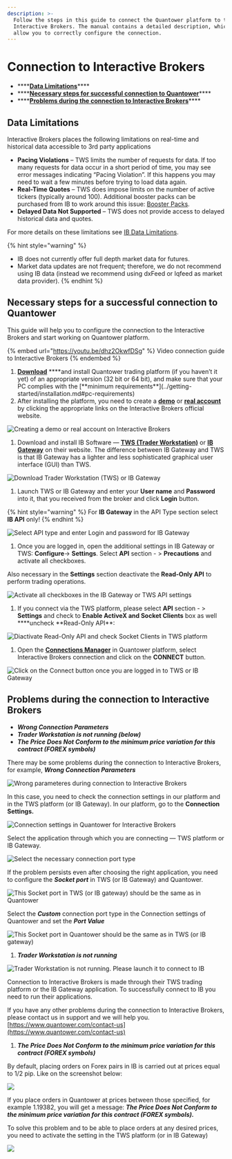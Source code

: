 ```yaml
---
description: >-
  Follow the steps in this guide to connect the Quantower platform to the
  Interactive Brokers. The manual contains a detailed description, which will
  allow you to correctly configure the connection.
---
```


# Connection to Interactive Brokers

* \*\*\*\*[**Data Limitations**](connect-quantower-to-interactive-broker.md#data-limitations)\*\*\*\*
* \*\*\*\*[**Necessary steps for successful connection to Quantower**](connect-quantower-to-interactive-broker.md#necessary-steps-for-successful-connection-to-quantower)\*\*\*\*
* \*\*\*\*[**Problems during the connection to Interactive Brokers**](connect-quantower-to-interactive-broker.md#problems-during-the-connection-to-interactive-brokers)\*\*\*\*

## Data Limitations

Interactive Brokers places the following limitations on real-time and historical data accessible to 3rd party applications

* **Pacing Violations** – TWS limits the number of requests for data. If too many requests for data occur in a short period of time, you may see error messages indicating “Pacing Violation”. If this happens you may need to wait a few minutes before trying to load data again.&#x20;
* **Real-Time Quotes** – TWS does impose limits on the number of active tickers (typically around 100). Additional booster packs can be purchased from IB to work around this issue: [Booster Packs](https://www.interactivebrokers.com/en/index.php?f=14193).&#x20;
* **Delayed Data Not Supported** – TWS does not provide access to delayed historical data and quotes.&#x20;

For more details on these limitations see [IB Data Limitations](https://interactivebrokers.github.io/tws-api/historical\_limitations.html#gsc.tab=0).

{% hint style="warning" %}
* IB does not currently offer full depth market data for futures.
* Market data updates are not frequent; therefore, we do not recommend using IB data (instead we recommend using dxFeed or Iqfeed as market data provider).
{% endhint %}

## Necessary steps for a successful connection to Quantower

This guide will help you to configure the connection to the Interactive Brokers and start working on Quantower platform.

{% embed url="https://youtu.be/dhz2OkwfDSg" %}
Video connection guide to Interactive Brokers
{% endembed %}

1. [**Download**](https://www.quantower.com) **\*\*and install Quantower trading platform (if you haven’t it yet) of an appropriate version (32 bit or 64 bit), and make sure that your PC complies with the \[**minimum requirements\*\*]\(../getting-started/installation.md#pc-requirements)&#x20;
2. After installing the platform, you need to create a [**demo**](https://www.interactivebrokers.co.uk/en/index.php?f=1286) or [**real account**](https://www.interactivebrokers.com/en/home.php) by clicking the appropriate links on the Interactive Brokers official website.

![Creating a demo or real account on Interactive Brokers](../.gitbook/assets/create-demo-and-real-account-interactive-brokers.png)

1. Download and install IB Software — [**TWS (Trader Workstation)**](https://www.interactivebrokers.co.uk/en/index.php?f=14099#tws-software) or [**IB Gateway**](https://www.interactivebrokers.co.uk/en/index.php?f=16454) on their website. The difference between IB Gateway and TWS is that IB Gateway has a lighter and less sophisticated graphical user interface (GUI) than TWS.

![Download Trader Workstation (TWS) or IB Gateway](../.gitbook/assets/download-tws-or-ib-gateway.png)

1. Launch TWS or IB Gateway and enter your **User name** and **Password** into it, that you received from the broker and click **Login** button.

{% hint style="warning" %}
For **IB Gateway** in the API Type section select **IB API** only!
{% endhint %}

![Select API type and enter Login and password for IB Gateway](../.gitbook/assets/ib-gateway-credentials.png)

1. Once you are logged in, open the additional settings in IB Gateway or TWS:  **Configure**-> **Settings**. Select **API** section - >  **Precautions** and activate all checkboxes.

Also necessary in the **Settings** section deactivate the **Read-Only API** to perform trading operations.

![Activate all checkboxes in the IB Gateway or TWS API settings](../.gitbook/assets/api-settings-for-ib.png)

1. If you connect via the TWS platform, please select **API** section - > **Settings** and check to **Enable ActiveX and Socket Clients** box as well **\*\*uncheck **Read-Only API\*\*:

![Diactivate Read-Only API and check Socket Clients in TWS platform](../.gitbook/assets/trader-workstation-api-settings.png)

1. Open the [**Connections Manager**](connections-manager.md) in Quantower platform, select Interactive Brokers connection and click on the **CONNECT** button.&#x20;

![Click on the Connect button once you are logged in to TWS or IB Gateway](../.gitbook/assets/connections-manager-for-ib.png)

## Problems during the connection to Interactive Brokers

* _**Wrong Connection Parameters**_
* _**Trader Workstation is not running (below)**_
* _**The Price Does Not Conform to the minimum price variation for this contract (FOREX symbols)**_

There may be some problems during the connection to Interactive Brokers, for example, _**Wrong Connection Parameters**_

![Wrong parameteres during connection to Interactive Brokers](../.gitbook/assets/connections-manager-for-ib\_error.png)

In this case, you need to check the connection settings in our platform and in the TWS platform (or IB Gateway). In our platform, go to the **Connection Settings.**

![Connection settings in Quantower for Interactive Brokers](../.gitbook/assets/connections-manager-for-ib\_settings.png)

Select the application through which you are connecting — TWS platform or IB Gateway.

![Select the necessary connection port type](../.gitbook/assets/connection-settings-for-ib.png)

If the problem persists even after choosing the right application, you need to configure the _**Socket port**_ in TWS (or IB Gateway) and Quantower.

![This Socket port in TWS (or IB gateway) should be the same as in Quantower](../.gitbook/assets/socket-port.png)

Select the _**Custom**_ connection port type in the Connection settings of Quantower and set the _**Port Value**_

![This Socket port in Quantower should be the same as in TWS (or IB gateway)](../.gitbook/assets/custom-socket-port.png)

1. _**Trader Workstation is not running**_

![Trader Workstation is not running. Please launch it to connect to IB](../.gitbook/assets/connections-manager-for-ib\_tws\_error.png)

Connection to Interactive Brokers is made through their TWS trading platform or the IB Gateway application. To successfully connect to IB you need to run their applications.

If you have any other problems during the connection to Interactive Brokers, please contact us in support and we will help you. [https://www.quantower.com/contact-us](https://www.quantower.com/contact-us)

1. _**The Price Does Not Conform to the minimum price variation for this contract (FOREX symbols)**_

By default, placing orders on Forex pairs in IB is carried out at prices equal to 1/2 pip. Like on the screenshot below:

![](<../.gitbook/assets/image (99).png>)

If you place orders in Quantower at prices between those specified, for example 1.19382, you will get a message: _**The Price Does Not Conform to the minimum price variation for this contract (FOREX symbols).**_

To solve this problem and to be able to place orders at any desired prices, you need to activate the setting in the TWS platform (or in IB Gateway)

![](<../.gitbook/assets/image (98).png>)
